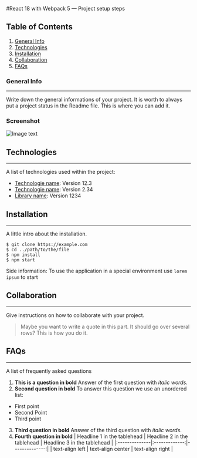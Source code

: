 #React 18 with Webpack 5 — Project setup steps

## Table of Contents

1. [General Info](#general-info)
2. [Technologies](#technologies)
3. [Installation](#installation)
4. [Collaboration](#collaboration)
5. [FAQs](#faqs)

### General Info

---

Write down the general informations of your project. It is worth to always put a project status in the Readme file. This is where you can add it.

### Screenshot

![Image text](https://www.united-internet.de/fileadmin/user_upload/Brands/Downloads/Logo_IONOS_by.jpg)

## Technologies

---

A list of technologies used within the project:

- [Technologie name](https://example.com): Version 12.3
- [Technologie name](https://example.com): Version 2.34
- [Library name](https://example.com): Version 1234

## Installation

---

A little intro about the installation.

```
$ git clone https://example.com
$ cd ../path/to/the/file
$ npm install
$ npm start
```

Side information: To use the application in a special environment use `lorem ipsum` to start

## Collaboration

---

Give instructions on how to collaborate with your project.

> Maybe you want to write a quote in this part.
> It should go over several rows?
> This is how you do it.

## FAQs

---

A list of frequently asked questions

1. **This is a question in bold**
   Answer of the first question with _italic words_.
2. **Second question in bold**
   To answer this question we use an unordered list:

- First point
- Second Point
- Third point

3. **Third question in bold**
   Answer of the third question with _italic words_.
4. **Fourth question in bold**
   | Headline 1 in the tablehead | Headline 2 in the tablehead | Headline 3 in the tablehead |
   |:--------------|:-------------:|--------------:|
   | text-align left | text-align center | text-align right |
